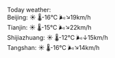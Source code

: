 Today weather:  
Beijing: ☀️   🌡️-16°C 🌬️↘19km/h  
Tianjin: ☀️   🌡️-15°C 🌬️↘22km/h  
Shijiazhuang: ☀️   🌡️-12°C 🌬️↓15km/h  
Tangshan: ☀️   🌡️-16°C 🌬️↘14km/h  
